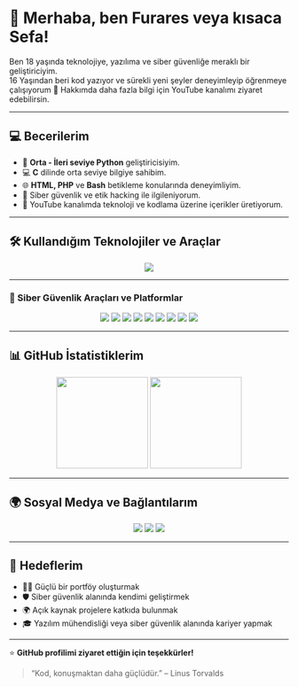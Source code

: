 # 👋 Merhaba, ben Furares veya kısaca Sefa!

Ben 18 yaşında teknolojiye, yazılıma ve siber güvenliğe meraklı bir geliştiriciyim.  
16 Yaşından beri kod yazıyor ve sürekli yeni şeyler deneyimleyip öğrenmeye çalışıyorum 🚀
Hakkımda daha fazla bilgi için YouTube kanalımı ziyaret edebilirsin. 

---

## 💻 Becerilerim
- 🐍 **Orta - İleri seviye Python** geliştiricisiyim.  
- 💻 **C** dilinde orta seviye bilgiye sahibim.  
- 🌐 **HTML, PHP** ve **Bash** betikleme konularında deneyimliyim.  
- 🧠 Siber güvenlik ve etik hacking ile ilgileniyorum.  
- 🎥 YouTube kanalımda teknoloji ve kodlama üzerine içerikler üretiyorum.  

---

## 🛠️ Kullandığım Teknolojiler ve Araçlar

<p align="center">
  <img src="https://skillicons.dev/icons?i=python,c,bash,linux,git,github,vscode" />
</p>

---

### 🧰 Siber Güvenlik Araçları ve Platformlar
<p align="center">
  <img src="https://img.shields.io/badge/Kali%20Linux-557C94?style=for-the-badge&logo=kalilinux&logoColor=white" />
  <img src="https://img.shields.io/badge/Parrot%20OS-1E90FF?style=for-the-badge&logo=linux&logoColor=white" />
  <img src="https://img.shields.io/badge/Nmap-005C84?style=for-the-badge&logo=wireshark&logoColor=white" />
  <img src="https://img.shields.io/badge/Burp%20Suite-FCA121?style=for-the-badge&logo=burpsuite&logoColor=black" />
  <img src="https://img.shields.io/badge/Metasploit-000000?style=for-the-badge&logo=metasploit&logoColor=blue" />
  <img src="https://img.shields.io/badge/John%20the%20Ripper-222222?style=for-the-badge&logo=gnu&logoColor=white" />
  <img src="https://img.shields.io/badge/Wireshark-0078D7?style=for-the-badge&logo=wireshark&logoColor=white" />
  <img src="https://img.shields.io/badge/TryHackMe-%23121212?style=for-the-badge&logo=tryhackme&logoColor=red" />
  <img src="https://img.shields.io/badge/Hack%20The%20Box-111927?style=for-the-badge&logo=hackthebox&logoColor=green" />
</p>

---

## 📊 GitHub İstatistiklerim

<p align="center">
  <img src="https://github-readme-stats.vercel.app/api?username=ffurares&show_icons=true&theme=tokyonight" height="165">
  <img src="https://github-readme-stats.vercel.app/api/top-langs/?username=ffurares&layout=compact&theme=tokyonight" height="165">
</p>

---

## 🌍 Sosyal Medya ve Bağlantılarım

<p align="center">
  <a href="https://www.youtube.com/@furares?sub_confirmation=1"><img src="https://img.shields.io/badge/YouTube-%23FF0000.svg?&style=for-the-badge&logo=youtube&logoColor=white" /></a>
  <a href="https://www.instagram.com/ffurares/"><img src="https://img.shields.io/badge/Instagram-%23E4405F.svg?&style=for-the-badge&logo=instagram&logoColor=white" /></a>
  <a href="https://tryhackme.com/p/ffurares"><img src="https://img.shields.io/badge/TryHackMe-%23121212.svg?&style=for-the-badge&logo=tryhackme&logoColor=red" /></a>
</p>

---

## 🎯 Hedeflerim
- 🧑‍💻 Güçlü bir portföy oluşturmak  
- 🛡️ Siber güvenlik alanında kendimi geliştirmek  
- 🌍 Açık kaynak projelere katkıda bulunmak  
- 🎓 Yazılım mühendisliği veya siber güvenlik alanında kariyer yapmak  

---

⭐ **GitHub profilimi ziyaret ettiğin için teşekkürler!**  
> “Kod, konuşmaktan daha güçlüdür.” – Linus Torvalds
